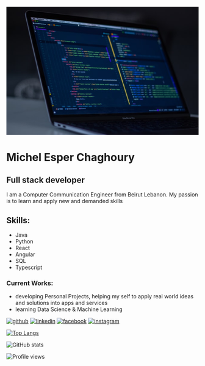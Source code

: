 ![I am a full stack developer](https://github.com/MichelEChaghoury/MichelEChaghoury/blob/main/banner.jpg)

# Michel Esper Chaghoury
## Full stack developer


I am a Computer Communication Engineer from Beirut Lebanon.
My passion is to learn and apply new and demanded skills

## Skills: 
- Java
- Python
- React
- Angular
- SQL
- Typescript


### Current Works:
- developing Personal Projects, helping my self to apply real world ideas and solutions into apps and services 
- learning Data Science & Machine Learning 


[<img src='https://cdn.jsdelivr.net/npm/simple-icons@3.0.1/icons/github.svg' alt='github' height='40'>](https://github.com/MichelEChaghoury)  [<img src='https://cdn.jsdelivr.net/npm/simple-icons@3.0.1/icons/linkedin.svg' alt='linkedin' height='40'>](https://www.linkedin.com/in/michel-chaghoury-a21546195//)  [<img src='https://cdn.jsdelivr.net/npm/simple-icons@3.0.1/icons/facebook.svg' alt='facebook' height='40'>](https://www.facebook.com/micho.chaghoury)  [<img src='https://cdn.jsdelivr.net/npm/simple-icons@3.0.1/icons/instagram.svg' alt='instagram' height='40'>](https://www.instagram.com/michelchaghoury/)  

[![Top Langs](https://github-readme-stats.vercel.app/api/top-langs/?username=MichelEChaghoury)](https://github.com/anuraghazra/github-readme-stats)

![GitHub stats](https://github-readme-stats.vercel.app/api?username=MichelEChaghoury&show_icons=true)  

![Profile views](https://gpvc.arturio.dev/MichelEChaghoury)  
